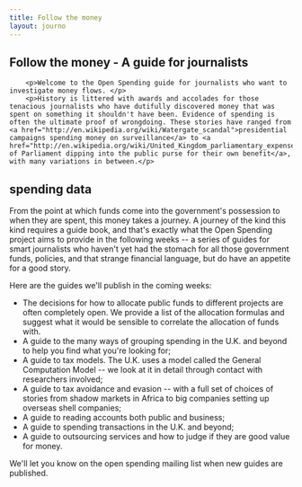 ```yaml
---
title: Follow the money
layout: journo
---
```


<h2>Follow the money - A guide for journalists</h2>

        <p>Welcome to the Open Spending guide for journalists who want to investigate money flows. </p>
        <p>History is littered with awards and accolades for those tenacious journalists who have dutifully discovered money that was spent on something it shouldn't have been. Evidence of spending is often the ultimate proof of wrongdoing. These stories have ranged from <a href="http://en.wikipedia.org/wiki/Watergate_scandal">presidential campaigns spending money on surveillance</a> to <a href="http://en.wikipedia.org/wiki/United_Kingdom_parliamentary_expenses_scandal">Members of Parliament dipping into the public purse for their own benefit</a>, with many variations in between.</p>  

<h2> spending data</h2>

<p>From the point at which funds come into the government's possession to when they are spent, this money takes a journey. A journey of the kind this kind requires a guide book, and that's exactly what the Open Spending project aims to provide in the following weeks -- a series of guides for smart journalists who haven't yet had the stomach for all those government funds, policies, and that strange financial language, but do have an appetite for a good story.</p> 

Here are the guides we'll publish in the coming weeks:

<ul>
<li>The decisions for how to allocate public funds to different projects are often completely open. We provide a list of the allocation formulas and suggest what it would be sensible to correlate the allocation of funds with.</li>
<li>A guide to the many ways of grouping spending in the U.K. and beyond to help you find what you're looking for;</li>
<li>A guide to tax models. The U.K. uses a model called the General Computation Model -- we look at it in detail through contact with researchers involved;</li><li>A guide to tax avoidance and evasion -- with a full set of choices of stories from shadow markets in Africa to big companies setting up overseas shell companies;</li>  
<li>A guide to reading accounts both public and business; </li>
<li>A guide to spending transactions in the U.K. and beyond;</li>
<li>A guide to outsourcing services and how to judge if they are good value for money.</li>
</ul>
<p>We'll let you know on the open spending  mailing list when new guides are published.</p> 
